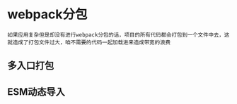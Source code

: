 # webpack分包
    如果应用复杂但是却没有进行webpack分包的话，项目的所有代码都会打包到一个文件中去，这就造成了打包文件过大，咱不需要的代码一起加载进来造成带宽的浪费
## 多入口打包
## ESM动态导入